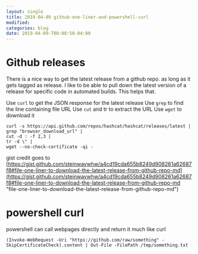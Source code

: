 ```yaml
---
layout: single
title: 2019-04-09 github-one-liner-and-powershell-curl
modified:
categories: blog
date: 2019-04-09-T08:08:50-04:00
---
```


# Github releases
There is a nice way to get the latest release from a github repo. as long as it gets tagged as release.
I like to be able to pull down the latest version of a release for specific code in automated builds.
This helps that. 

Use `curl` to get the JSON response for the latest release
Use `grep` to find the line containing file URL
Use `cut` and tr to extract the URL
Use `wget` to download it
```
curl -s https://api.github.com/repos/hashcat/hashcat/releases/latest | 
grep "browser_download_url" | 
cut -d : -f 2,3 | 
tr -d \" | 
wget --no-check-certificate -qi -
```
gist credit goes to
[https://gist.github.com/steinwaywhw/a4cd19cda655b8249d908261a62687f8#file-one-liner-to-download-the-latest-release-from-github-repo-md](https://gist.github.com/steinwaywhw/a4cd19cda655b8249d908261a62687f8#file-one-liner-to-download-the-latest-release-from-github-repo-md "file-one-liner-to-download-the-latest-release-from-github-repo-md")

# powershell curl
powershell can call webpages directly and return it much like curl 
```
(Invoke-WebRequest -Uri "https://github.com/raw/something" -SkipCertificateCheck).content | Out-File -FilePath /tmp/something.txt
```
